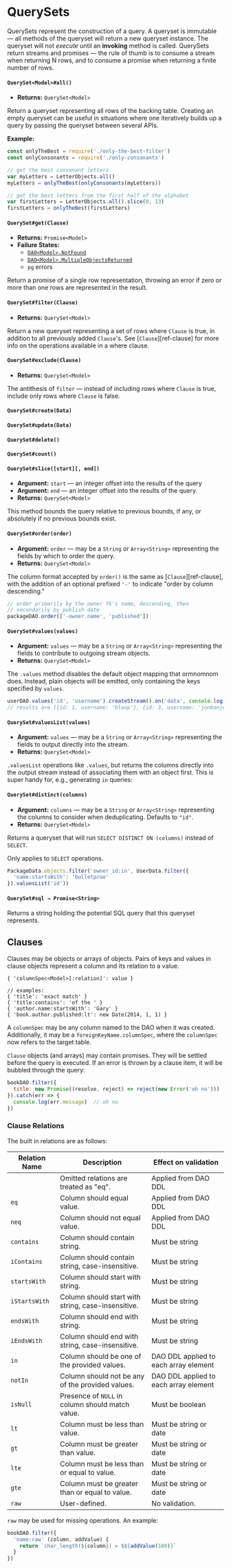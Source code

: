 # QuerySets

QuerySets represent the construction of a query. A queryset is immutable — all
methods of the queryset will return a new queryset instance. The queryset will
not *execute* until an **invoking** method is called. QuerySets return streams
and promises — the rule of thumb is to consume a stream when returning N rows,
and to consume a promise when returning a finite number of rows. 

#### `QuerySet<Model>#all()`

* **Returns:** `QuerySet<Model>`

Return a queryset representing all rows of the backing table. Creating an
empty queryset can be useful in situations where one iteratively builds up
a query by passing the queryset between several APIs.

**Example:**

```javascript
const onlyTheBest = require('./only-the-best-filter')
const onlyConsonants = require('./only-consonants')

// get the best consonant letters
var myLetters = LetterObjects.all()
myLetters = onlyTheBest(onlyConsonants(myLetters))

// get the best letters from the first half of the alphabet
var firstLetters = LetterObjects.all().slice(0, 13)
firstLetters = onlyTheBest(firstLetters)
```

#### `QuerySet#get(Clause)`

* **Returns:** `Promise<Model>`
* **Failure States:**
  * [`DAO<Model>.NotFound`][ref-dao-notfound]
  * [`DAO<Model>.MultipleObjectsReturned`][ref-dao-multipleobjectsreturned]
  * `pg` errors

Return a promise of a single row representation, throwing an error if zero or
more than one rows are represented in the result.

#### `QuerySet#filter(Clause)`

* **Returns:** `QuerySet<Model>`

Return a new queryset representing a set of rows where `Clause` is true,
in addition to all previously added `Clause`'s. See [`Clause`][ref-clause]
for more info on the operations available in a where clause.

#### `QuerySet#exclude(Clause)`

* **Returns:** `QuerySet<Model>`

The antithesis of `filter` — instead of including rows where `Clause` is true,
include only rows where `Clause` is false.

#### `QuerySet#create(Data)`
#### `QuerySet#update(Data)`
#### `QuerySet#delete()`
#### `QuerySet#count()`

#### `QuerySet#slice([start][, end])`

* **Argument:** `start` — an integer offset into the results of the query 
* **Argument:** `end` — an integer offset into the results of the query.
* **Returns:** `QuerySet<Model>`

This method bounds the query relative to previous bounds, if any, or absolutely
if no previous bounds exist.

#### `QuerySet#order(order)`

* **Argument:** `order` — may be a `String` or `Array<String>` representing
  the fields by which to order the query.
* **Returns:** `QuerySet<Model>`

The column format accepted by `order()` is the same as [`Clause`][ref-clause],
with the addition of an optional prefixed `'-'` to indicate "order by column
descending."

```javascript
// order primarily by the owner fk's name, descending, then
// secondarily by publish date
packageDAO.order(['-owner.name', 'published'])
```

#### `QuerySet#values(values)`

* **Argument:** `values` — may be a `String` or `Array<String>` representing
  the fields to contribute to outgoing stream objects.
* **Returns:** `QuerySet<Model>`

The `.values` method disables the default object mapping that ormnomnom does.
Instead, plain objects will be emitted, only containing the keys specified by
`values`.

```javascript
userDAO.values('id', 'username').createStream().on('data', console.log)
// results are [{id: 1, username: 'bloop'}, {id: 3, username: 'jonbonjovi'}]
```

#### `QuerySet#valuesList(values)`

* **Argument:** `values` — may be a `String` or `Array<String>` representing
  the fields to output directly into the stream.
* **Returns:** `QuerySet<Model>`

`.valuesList` operations like `.values`, but returns the columns directly into
the output stream instead of associating them with an object first. This is super
handy for, e.g., generating `in` queries:


#### `QuerySet#distinct(columns)`

* **Argument:** `columns` — may be a `String` or `Array<String>` representing
  the columns to consider when deduplicating. Defaults to `"id"`.
* **Returns:** `QuerySet<Model>`

Returns a queryset that will run `SELECT DISTINCT ON (columns)` instead of
`SELECT`.

Only applies to `SELECT` operations.

```javascript
PackageData.objects.filter('owner_id:in', UserData.filter({
  'name:startsWith': 'bulletproo'
}).valuesList('id'))
```

#### `QuerySet#sql → Promise<String>`

Returns a string holding the potential SQL query that this queryset represents.

## Clauses

Clauses may be objects or arrays of objects. Pairs of keys and values in clause
objects represent a column and its relation to a value.

```
{ 'columnSpec<Model>[:relation]': value }

// examples:
{ 'title': 'exact match' }
{ 'title:contains': 'of the ' }
{ 'author.name:startsWith': 'Gary' }
{ 'book.author.published:lt': new Date(2014, 1, 1) }
```

A `columnSpec` may be any column named to the DAO when it was created.
Additionally, it may be a `foreignKeyName.columnSpec`, where the `columnSpec`
now refers to the target table.

`Clause` objects (and arrays) may contain promises. They will be settled before
the query is executed. If an error is thrown by a clause item, it will be bubbled
through the query:

```javascript
bookDAO.filter({
  title: new Promise((resolve, reject) => reject(new Error('oh no')))
}).catch(err => {
  console.log(err.message)  // oh no
})
```

### Clause Relations

The built in relations are as follows:

Relation Name | Description                                         | Effect on validation
------------- | --------------------------------------------------- | -----------------------
              | Omitted relations are treated as "eq".              | Applied from DAO DDL
`eq`          | Column should equal value.                          | Applied from DAO DDL
`neq`         | Column should not equal value.                      | Applied from DAO DDL
`contains`    | Column should contain string.                       | Must be string
`iContains`   | Column should contain string, case-insensitive.     | Must be string
`startsWith`  | Column should start with string.                    | Must be string
`iStartsWith` | Column should start with string, case-insensitive.  | Must be string
`endsWith`    | Column should end with string.                      | Must be string
`iEndsWith`   | Column should end with string, case-insensitive.    | Must be string
`in`          | Column should be one of the provided values.        | DAO DDL applied to each array element
`notIn`       | Column should not be any of the provided values.    | DAO DDL applied to each array element
`isNull`      | Presence of `NULL` in column should match value.    | Must be boolean
`lt`          | Column must be less than value.                     | Must be string or date
`gt`          | Column must be greater than value.                  | Must be string or date
`lte`         | Column must be less than or equal to value.         | Must be string or date
`gte`         | Column must be greater than or equal to value.      | Must be string or date
`raw`         | User-defined.                                       | No validation.

`raw` may be used for missing operations. An example:

```javascript
bookDAO.filter({
  'name:raw' (column, addValue) {
    return `char_length(${column}) = $${addValue(100)}`
  }
})
```

[ref-dao-notfound]: ./dao.md#daomodelnotfound
[ref-dao-multipleobjectsreturned]: ./dao.md#daomodelmultipleobjectsreturned
